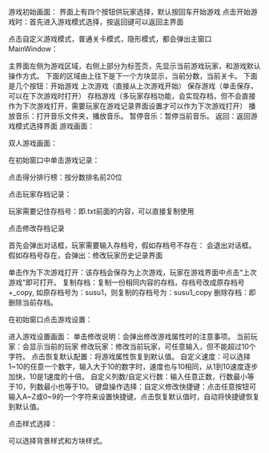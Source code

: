 游戏初始画面：
界面上有四个按钮供玩家选择，默认按回车开始游戏
点击开始游戏时：首先进入游戏模式选择，按返回键可以返回主界面
 
点击自定义游戏模式，普通关卡模式，隐形模式，都会弹出主窗口MainWindow：
 
主界面左侧为游戏区域，右侧上部分为标签页，先显示当前游戏玩家，和游戏默认操作方式。
下面的区域由上往下是下一个方块显示，当前分数，当前关卡。
下面是几个按钮：开始游戏
上次游戏（直接从上次游戏开始）
保存游戏（单击保存，可以在下次游戏时打开）
存档游戏（多玩家存档功能，会实现存档，但不会直接作为下次游戏打开，需要玩家在游戏记录界面设置才可以作为下次游戏打开）
播放音乐：打开音乐文件夹，播放音乐。
暂停音乐：暂停当前音乐。
返回：返回游戏模式选择界面
游戏画面：
 
双人游戏画面：
 
在初始窗口中单击游戏记录：
 
点击得分排行榜：按分数排名前20位
 
点击玩家存档记录：
 
玩家需要记住存档号：即.txt前面的内容，可以直接复制使用

点击修改存档记录
 
首先会弹出对话框，玩家需要输入存档号，假如存档号不存在：
会退出对话框。
假如存档号存在，会弹出：修改玩家历史记录界面
 
单击作为下次游戏打开：该存档会保存为上次游戏，玩家在游戏界面中点击“上次游戏“即可打开。
复制存档：复制一份相同内容的存档，存档号改成原存档号+_copy, 如原存档号为：susu1，则复制的存档号为：susu1_copy
删除存档：即删除当前存档。

在初始窗口点击游戏设置：
 
进入游戏设置画面：
单击修改说明：会弹出修改游戏属性时的注意事项。
当前玩家：会显示当前的玩家
修改玩家：修改当前玩家，可任意输入，但不能超过10个字符。
点击恢复默认配置：将游戏属性恢复到默认值。
自定义速度：可以选择1~10的任意一个数字，输入大于10的数字时，速度也与10相同，从1到10速度逐步加快，10是1速度的十倍。
自定义列数/自定义行数：输入任意正数，行数最小等于10，列数最小也等于10。
键盘操作选择：自定义修改快捷键：点击任意按钮可输入A~Z或0~9的一个字符来设置快捷键。点击恢复默认值时，自动将快捷键恢复到默认值。
 
点击样式选择：
 
可以选择背景样式和方块样式。
